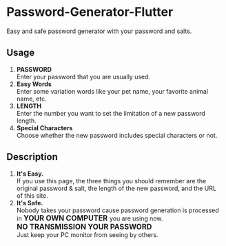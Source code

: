 # Password-Generator-Flutter
Easy and safe password generator with your password and salts.

## Usage
1. **PASSWORD** <br>
   Enter your password that you are usually used.
2. **Easy Words** <br>
   Enter some variation words like your pet name, your favorite animal name, etc.
3. **LENGTH** <br> 
   Enter the number you want to set the limitation of a new password length.
4. **Special Characters** <br> 
   Choose whether the new password includes special characters or not.


## Description
1. **It's Easy.** <br>
   If you use this page, the three things you should remember are the original password & salt, the length of the new password, and the URL of this site.
2. **It's Safe.** <br>
   Nobody takes your password cause password generation is processed in 
   <span style="font-size:1.2em;">**YOUR OWN COMPUTER** </span> 
   you are using now. <br>
   <span style="font-size:1.2em;">**NO TRANSMISSION YOUR PASSWORD** <br> </span>
   Just keep your PC monitor from seeing by others.